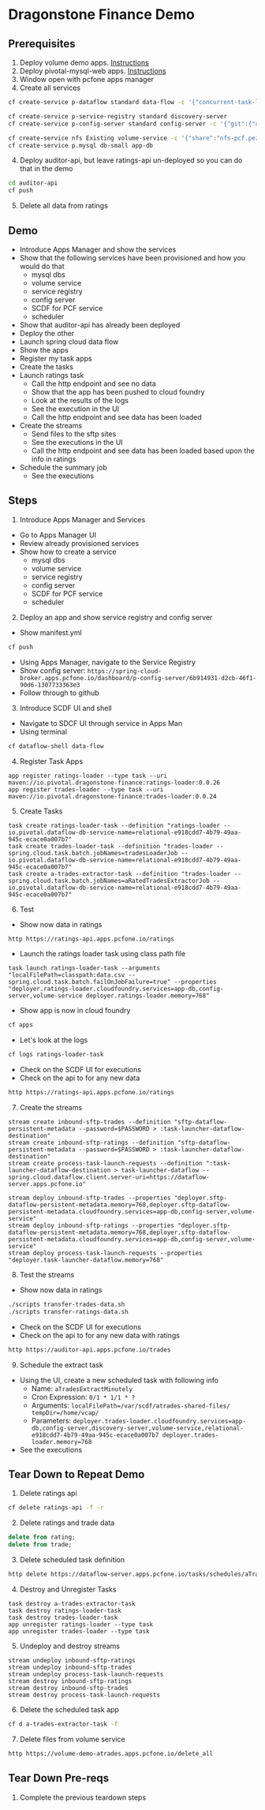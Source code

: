 # Dragonstone Finance Demo

## Prerequisites

1. Deploy volume demo apps. [Instructions](volume-demo-helper.md)
2. Deploy pivotal-mysql-web apps.  [Instructions](mysql-web-helper.md)
3. Window open with pcfone apps manager
3. Create all services
```bash
cf create-service p-dataflow standard data-flow -c '{"concurrent-task-limit": 2, "scheduler": {"name": "scheduler-for-pcf", "plan": "standard"},"maven.remote-repositories.bintray.url": "https://dl.bintray.com/dpfeffer/maven-repo"}'

cf create-service p-service-registry standard discovery-server 
cf create-service p-config-server standard config-server -c '{"git":{"uri":"https://github.com/doddatpivotal/dragonstone-finance.git","searchPaths":"dragonstone-finance-config","label":"master"}}'

cf create-service nfs Existing volume-service -c '{"share":"nfs-pcf.pez.pivotal.io/pcfone/dpfeffer","uid":"$EMPID","gid":"$EMPID", "mount":"/var/scdf"}'
cf create-service p.mysql db-small app-db

```
4. Deploy auditor-api, but leave ratings-api un-deployed so you can do that in the demo
```bash
cd auditor-api
cf push
```
5. Delete all data from ratings

## Demo

- Introduce Apps Manager and show the services
- Show that the following services have been provisioned and how you would do that
    - mysql dbs
    - volume service
    - service registry
    - config server
    - SCDF for PCF service
    - scheduler
- Show that auditor-api has already been deployed
- Deploy the other
- Launch spring cloud data flow
- Show the apps
- Register my task apps
- Create the tasks
- Launch ratings task
    - Call the http endpoint and see no data
    - Show that the app has been pushed to cloud foundry
    - Look at the results of the logs
    - See the execution in the UI
    - Call the http endpoint and see data has been loaded
- Create the streams
    - Send files to the sftp sites
    - See the executions in the UI
    - Call the http endpoint and see data has been loaded based upon the info in ratings
- Schedule the summary job
    - See the executions

## Steps

1. Introduce Apps Manager and Services
- Go to Apps Manager UI
- Review already provisioned services
- Show how to create a service
    - mysql dbs
    - volume service
    - service registry
    - config server
    - SCDF for PCF service
    - scheduler

2. Deploy an app and show service registry and config server
- Show manifest.yml
```bash
cf push
```
- Using Apps Manager, navigate to the Service Registry
- Show config server: `https://spring-cloud-broker.apps.pcfone.io/dashboard/p-config-server/6b914931-d2cb-46f1-90d6-1307733363e3`
- Follow through to github

3. Introduce SCDF UI and shell
- Navigate to SDCF UI through service in Apps Man
- Using terminal
```bash
cf dataflow-shell data-flow
```

4. Register Task Apps
```scdf
app register ratings-loader --type task --uri maven://io.pivotal.dragonstone-finance:ratings-loader:0.0.26
app register trades-loader --type task --uri maven://io.pivotal.dragonstone-finance:trades-loader:0.0.24
```

5. Create Tasks
```scdf
task create ratings-loader-task --definition "ratings-loader --io.pivotal.dataflow-db-service-name=relational-e918cdd7-4b79-49aa-945c-ecace0a007b7"
task create trades-loader-task --definition "trades-loader --spring.cloud.task.batch.jobNames=tradesLoaderJob --io.pivotal.dataflow-db-service-name=relational-e918cdd7-4b79-49aa-945c-ecace0a007b7"
task create a-trades-extractor-task --definition "trades-loader --spring.cloud.task.batch.jobNames=aRatedTradesExtractorJob --io.pivotal.dataflow-db-service-name=relational-e918cdd7-4b79-49aa-945c-ecace0a007b7"
```

6. Test
- Show now data in ratings
```bash
http https://ratings-api.apps.pcfone.io/ratings
```
- Launch the ratings loader task using class path file
```scdf
task launch ratings-loader-task --arguments "localFilePath=classpath:data.csv --spring.cloud.task.batch.failOnJobFailure=true" --properties "deployer.ratings-loader.cloudfoundry.services=app-db,config-server,volume-service deployer.ratings-loader.memory=768"
```
- Show app is now in cloud foundry
```bash
cf apps
```
- Let's look at the logs
```bash
cf logs ratings-loader-task
```
- Check on the SCDF UI for executions
- Check on the api to for any new data 
```bash
http https://ratings-api.apps.pcfone.io/ratings
```

7. Create the streams
```scdf
stream create inbound-sftp-trades --definition "sftp-dataflow-persistent-metadata --password=$PASSWORD > :task-launcher-dataflow-destination"
stream create inbound-sftp-ratings --definition "sftp-dataflow-persistent-metadata --password=$PASSWORD > :task-launcher-dataflow-destination" 
stream create process-task-launch-requests --definition ":task-launcher-dataflow-destination > task-launcher-dataflow --spring.cloud.dataflow.client.server-uri=https://dataflow-server.apps.pcfone.io"

stream deploy inbound-sftp-trades --properties "deployer.sftp-dataflow-persistent-metadata.memory=768,deployer.sftp-dataflow-persistent-metadata.cloudfoundry.services=app-db,config-server,volume-service"
stream deploy inbound-sftp-ratings --properties "deployer.sftp-dataflow-persistent-metadata.memory=768,deployer.sftp-dataflow-persistent-metadata.cloudfoundry.services=app-db,config-server,volume-service"
stream deploy process-task-launch-requests --properties "deployer.task-launcher-dataflow.memory=768"
```

8. Test the streams
- Show now data in ratings
```bash
./scripts transfer-trades-data.sh
./scripts transfer-ratings-data.sh
```
- Check on the SCDF UI for executions
- Check on the api to for any new data with ratings 
```bash
http https://auditor-api.apps.pcfone.io/trades
```

9. Schedule the extract task
- Using the UI, create a new scheduled task with following info
    - Name: `aTradesExtractMinutely` 
    - Cron Expression: `0/1 * 1/1 * ?`
    - Arguments: `localFilePath=/var/scdf/atrades-shared-files/ tempDir=/home/vcap/`
    - Parameters: `deployer.trades-loader.cloudfoundry.services=app-db,config-server,discovery-server,volume-service,relational-e918cdd7-4b79-49aa-945c-ecace0a007b7 deployer.trades-loader.memory=768`        
- See the executions

## Tear Down to Repeat Demo

1. Delete ratings api
```bash
cf delete ratings-api -f -r
```

2. Delete ratings and trade data
```sql
delete from rating;
delete from trade;
```

3. Delete scheduled task definition
```bash
http delete https://dataflow-server.apps.pcfone.io/tasks/schedules/aTradesExtractMinutely
```

4. Destroy and Unregister Tasks
```scdf
task destroy a-trades-extractor-task
task destroy ratings-loader-task
task destroy trades-loader-task
app unregister ratings-loader --type task
app unregister trades-loader --type task
```

5. Undeploy and destroy streams
```scdf
stream undeploy inbound-sftp-ratings
stream undeploy inbound-sftp-trades
stream undeploy process-task-launch-requests
stream destroy inbound-sftp-ratings
stream destroy inbound-sftp-trades
stream destroy process-task-launch-requests
```

6. Delete the scheduled task app
```bash
cf d a-trades-extractor-task -f
```

7. Delete files from volume service
```bash
http https://volume-demo-atrades.apps.pcfone.io/delete_all
```

## Tear Down Pre-reqs

1. Complete the previous teardown steps

